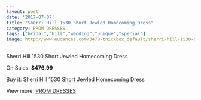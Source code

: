```yaml
---
layout: post
date: '2017-07-07'
title: "Sherri Hill 1530 Short Jewled Homecoming Dress"
category: PROM DRESSES
tags: ["bridal","hill","wedding","unique","special"]
image: http://www.eudances.com/3478-thickbox_default/sherri-hill-1530-short-jewled-homecoming-dress.jpg
---
```

Sherri Hill 1530 Short Jewled Homecoming Dress

On Sales: **$476.99**
<a href="https://www.eudances.com/en/prom-dresses/1172-sherri-hill-1530-short-jewled-homecoming-dress.html"><amp-img layout="responsive" width="600" height="600" src="//www.eudances.com/3478-thickbox_default/sherri-hill-1530-short-jewled-homecoming-dress.jpg" alt="Sherri Hill 1530 Short Jewled Homecoming Dress 0" /></a>
<a href="https://www.eudances.com/en/prom-dresses/1172-sherri-hill-1530-short-jewled-homecoming-dress.html"><amp-img layout="responsive" width="600" height="600" src="//www.eudances.com/3482-thickbox_default/sherri-hill-1530-short-jewled-homecoming-dress.jpg" alt="Sherri Hill 1530 Short Jewled Homecoming Dress 1" /></a>
<a href="https://www.eudances.com/en/prom-dresses/1172-sherri-hill-1530-short-jewled-homecoming-dress.html"><amp-img layout="responsive" width="600" height="600" src="//www.eudances.com/3481-thickbox_default/sherri-hill-1530-short-jewled-homecoming-dress.jpg" alt="Sherri Hill 1530 Short Jewled Homecoming Dress 2" /></a>
<a href="https://www.eudances.com/en/prom-dresses/1172-sherri-hill-1530-short-jewled-homecoming-dress.html"><amp-img layout="responsive" width="600" height="600" src="//www.eudances.com/3480-thickbox_default/sherri-hill-1530-short-jewled-homecoming-dress.jpg" alt="Sherri Hill 1530 Short Jewled Homecoming Dress 3" /></a>
<a href="https://www.eudances.com/en/prom-dresses/1172-sherri-hill-1530-short-jewled-homecoming-dress.html"><amp-img layout="responsive" width="600" height="600" src="//www.eudances.com/3479-thickbox_default/sherri-hill-1530-short-jewled-homecoming-dress.jpg" alt="Sherri Hill 1530 Short Jewled Homecoming Dress 4" /></a>

Buy it: [Sherri Hill 1530 Short Jewled Homecoming Dress](https://www.eudances.com/en/prom-dresses/1172-sherri-hill-1530-short-jewled-homecoming-dress.html "Sherri Hill 1530 Short Jewled Homecoming Dress")

View more: [PROM DRESSES](https://www.eudances.com/en/13-prom-dresses "PROM DRESSES")
